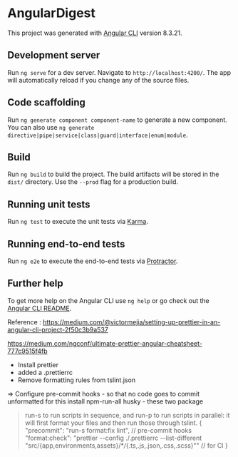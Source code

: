 # AngularDigest

This project was generated with [Angular CLI](https://github.com/angular/angular-cli) version 8.3.21.

## Development server

Run `ng serve` for a dev server. Navigate to `http://localhost:4200/`. The app will automatically reload if you change any of the source files.

## Code scaffolding

Run `ng generate component component-name` to generate a new component. You can also use `ng generate directive|pipe|service|class|guard|interface|enum|module`.

## Build

Run `ng build` to build the project. The build artifacts will be stored in the `dist/` directory. Use the `--prod` flag for a production build.

## Running unit tests

Run `ng test` to execute the unit tests via [Karma](https://karma-runner.github.io).

## Running end-to-end tests

Run `ng e2e` to execute the end-to-end tests via [Protractor](http://www.protractortest.org/).

## Further help

To get more help on the Angular CLI use `ng help` or go check out the [Angular CLI README](https://github.com/angular/angular-cli/blob/master/README.md).


Reference : https://medium.com/@victormejia/setting-up-prettier-in-an-angular-cli-project-2f50c3b9a537

https://medium.com/ngconf/ultimate-prettier-angular-cheatsheet-777c9515f4fb


- Install prettier
- added a .prettierrc
- Remove formatting rules from tslint.json


=> Configure pre-commit hooks - so that no code goes to commit unformatted
for this install npm-run-all husky - these two package


> run-s to run scripts in sequence, and run-p to run scripts in parallel:
> it will first format your files and then run those through tslint.
> {
> "precommit": "run-s format:fix lint", // pre-commit hooks
> "format:check": "prettier --config ./.prettierrc --list-different \"src/{app,environments,assets}/\*_/_{.ts,.js,.json,.css,.scss}\"" // for CI
> }

